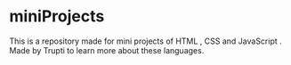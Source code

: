 # miniProjects
This is a repository made for mini projects of HTML , CSS and JavaScript . Made by Trupti to learn more about these languages.
